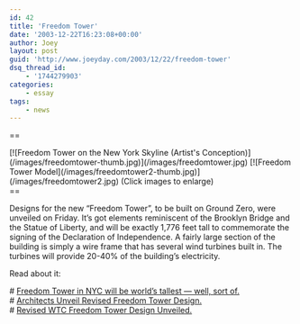 ```yaml
---
id: 42
title: 'Freedom Tower'
date: '2003-12-22T16:23:08+00:00'
author: Joey
layout: post
guid: 'http://www.joeyday.com/2003/12/22/freedom-tower'
dsq_thread_id:
    - '1744279903'
categories:
    - essay
tags:
    - news
---
```


==

<div class="lpic">[![Freedom Tower on the New York Skyline (Artist's Conception)](/images/freedomtower-thumb.jpg)](/images/freedomtower.jpg) [![Freedom Tower Model](/images/freedomtower2-thumb.jpg)](/images/freedomtower2.jpg)  
(Click images to enlarge)</div>==

Designs for the new “Freedom Tower”, to be built on Ground Zero, were unveiled on Friday. It’s got elements reminiscent of the Brooklyn Bridge and the Statue of Liberty, and will be exactly 1,776 feet tall to commemorate the signing of the Declaration of Independence. A fairly large section of the building is simply a wire frame that has several wind turbines built in. The turbines will provide 20-40% of the building’s electricity.

Read about it:

\# [Freedom Tower in NYC will be world’s tallest — well, sort of.](http://www.usatoday.com/news/nation/2003-12-22-freedom-tower_x.htm)  
\# [Architects Unveil Revised Freedom Tower Design.](http://www.nytimes.com/2003/12/19/nyregion/19CND-TOWERS.html)  
\# [Revised WTC Freedom Tower Design Unveiled.](http://abcnews.go.com/wire/US/ap20031219_1628.html)
